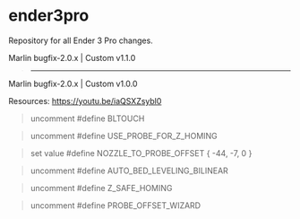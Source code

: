 # ender3pro
Repository for all Ender 3 Pro changes.

Marlin bugfix-2.0.x | Custom v1.1.0
  > ---
  
Marlin bugfix-2.0.x | Custom v1.0.0

Resources: https://youtu.be/iaQSXZsybl0

  > uncomment #define BLTOUCH
  
  > uncomment #define USE_PROBE_FOR_Z_HOMING
  
  > set value #define NOZZLE_TO_PROBE_OFFSET { -44, -7, 0 }
  
  > uncomment #define AUTO_BED_LEVELING_BILINEAR
  
  > uncomment #define Z_SAFE_HOMING
  
  > uncomment #define PROBE_OFFSET_WIZARD
